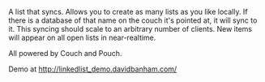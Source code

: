 A list that syncs. Allows you to create as many lists as you like locally. If there is a database of that name on the couch it's pointed at, it will sync to it. This syncing should scale to an arbitrary number of clients. New items will appear on all open lists in near-realtime.

All powered by Couch and Pouch.

Demo at http://linkedlist_demo.davidbanham.com/
